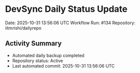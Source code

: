 # DevSync Daily Status Update
Date: 2025-10-31 13:56:06 UTC
Workflow Run: #134
Repository: iitmrishi/dailyrepo

## Activity Summary
- Automated daily backup completed
- Repository status: Active
- Last automated commit: 2025-10-31 13:56:06 UTC
